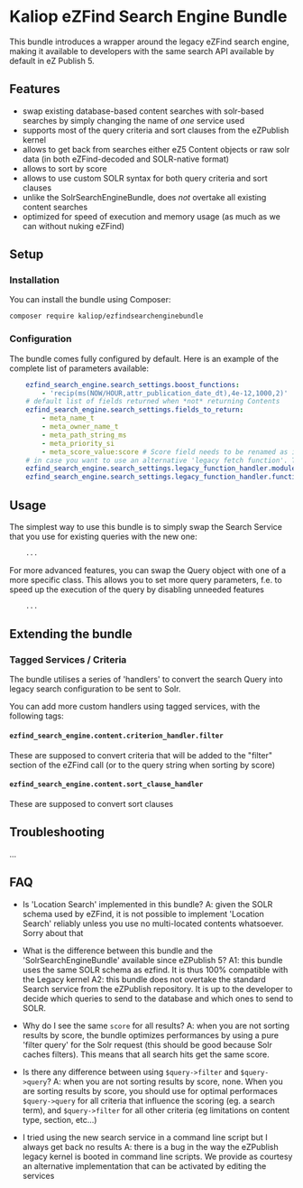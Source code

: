 # Kaliop eZFind Search Engine Bundle

This bundle introduces a wrapper around the legacy eZFind search engine, making it available to developers with the
same search API available by default in eZ Publish 5.


## Features

* swap existing database-based content searches with solr-based searches by simply changing the name of *one* service used
* supports most of the query criteria and sort clauses from the eZPublish kernel
* allows to get back from searches either eZ5 Content objects or raw solr data (in both eZFind-decoded and SOLR-native format)
* allows to sort by score
* allows to use custom SOLR syntax for both query criteria and sort clauses
* unlike the SolrSearchEngineBundle, does *not* overtake all existing content searches
* optimized for speed of execution and memory usage (as much as we can without nuking eZFind)


## Setup

### Installation

You can install the bundle using Composer:

    composer require kaliop/ezfindsearchenginebundle
 
### Configuration

The bundle comes fully configured by default. Here is an example of the complete list of parameters available:

```yaml
    ezfind_search_engine.search_settings.boost_functions:
        - 'recip(ms(NOW/HOUR,attr_publication_date_dt),4e-12,1000,2)'
    # default list of fields returned when *not* returning Contents
    ezfind_search_engine.search_settings.fields_to_return:
        - meta_name_t
        - meta_owner_name_t
        - meta_path_string_ms
        - meta_priority_si
        - meta_score_value:score # Score field needs to be renamed as it won't be passed from eZFind
    # in case you want to use an alternative 'legacy fetch function'. The default is ezfind/search
    ezfind_search_engine.search_settings.legacy_function_handler.module_name: 'ezfind'
    ezfind_search_engine.search_settings.legacy_function_handler.function_name: 'search'
```


## Usage

The simplest way to use this bundle is to simply swap the Search Service that you use for existing queries with the new
one:

```php
    ...
```

For more advanced features, you can swap the Query object with one of a more specific class. This allows you to set more
query parameters, f.e. to speed up the execution of the query by disabling unneeded features 

```php
    ...
```


## Extending the bundle

### Tagged Services / Criteria

The bundle utilises a series of 'handlers' to convert the search Query into legacy search configuration to be sent to
Solr.

You can add more custom handlers using tagged services, with the following tags:

#### `ezfind_search_engine.content.criterion_handler.filter`

These are supposed to convert criteria that will be added to the "filter" section of the eZFind call (or to the query
string when sorting by score)

#### `ezfind_search_engine.content.sort_clause_handler`

These are supposed to convert sort clauses 


## Troubleshooting

...


## FAQ

* Is 'Location Search' implemented in this bundle?
  A: given the SOLR schema used by eZFind, it is not possible to implement 'Location Search' reliably unless you use
     no multi-located contents whatsoever. Sorry about that

* What is the difference between this bundle and the 'SolrSearchEngineBundle' available since eZPublish 5?
   A1: this bundle uses the same SOLR schema as ezfind. It is thus 100% compatible with the Legacy kernel
   A2: this bundle does not overtake the standard Search service from the eZPublish repository. It is up to the developer
       to decide which queries to send to the database and which ones to send to SOLR.

* Why do I see the same `score` for all results?
  A: when you are not sorting results by score, the bundle optimizes performances by using a pure 'filter query' for the
     Solr request (this should be good because Solr caches filters). This means that all search hits get the same score. 

* Is there any difference between using `$query->filter` and `$query->query`?
  A: when you are not sorting results by score, none.
     When you are sorting results by score, you should use for optimal performaces `$query->query` for all criteria that
     influence the scoring (eg. a search term), and `$query->filter` for all other criteria (eg limitations on content
     type, section, etc...) 

* I tried using the new search service in a command line script but I always get back no results
  A: there is a bug in the way the eZPublish legacy kernel is booted in command line scripts. We provide as courtesy
     an alternative implementation that can be activated by editing the services
